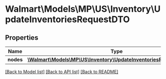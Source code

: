 # Walmart\Models\MP\US\Inventory\UpdateInventoriesRequestDTO

## Properties

Name | Type | Description | Notes
------------ | ------------- | ------------- | -------------
**nodes** | [**\Walmart\Models\MP\US\Inventory\UpdateInventoriesRequestNodeDTO[]**](UpdateInventoriesRequestNodeDTO.md) |  |


[[Back to Model list]](./) [[Back to API list]](../../../../../README.md#supported-apis) [[Back to README]](../../../../../README.md)
